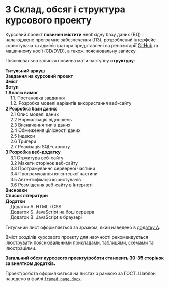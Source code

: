# 3 Склад, обсяг і структура курсового проекту

Курсовий проект **повинен містити** необхідну базу даних (БД) і налагоджене програмне забезпечення (ПЗ), розроблений інтерфейс користувача та адміністратора представлені на репозитарії [GitHub](https://github.com/) та машинному носії (CD/DVD), а також пояснювальну записку.

Пояснювальна записка повинна мати наступну **структуру**:

**Титульний аркуш**<br/>
**Завдання на курсовий проект**<br/>
**Зміст**<br/>
**Вступ**<br/>
**1 Аналіз вимог**<br/>
&nbsp;&nbsp;&nbsp;&nbsp;1.1. Постановка завдання<br/>
&nbsp;&nbsp;&nbsp;&nbsp;1.2. Розробка моделі варіантів використання веб-сайту<br/>
**2 Розробка бази даних**<br/>
&nbsp;&nbsp;&nbsp;&nbsp;2.1 Опис моделі даних<br/>
&nbsp;&nbsp;&nbsp;&nbsp;2.2 Нормалізація відношень<br/>
&nbsp;&nbsp;&nbsp;&nbsp;2.3 Визначення типів даних<br/>
&nbsp;&nbsp;&nbsp;&nbsp;2.4 Обмеження цілісності даних<br/>
&nbsp;&nbsp;&nbsp;&nbsp;2.5 Індекси<br/>
&nbsp;&nbsp;&nbsp;&nbsp;2.6 Тригери<br/>
&nbsp;&nbsp;&nbsp;&nbsp;2.7 Реалізація SQL-скрипту<br/>
**3 Розробка веб-додатку**<br/>
&nbsp;&nbsp;&nbsp;&nbsp;3.1 Структура веб-сайту<br/>
&nbsp;&nbsp;&nbsp;&nbsp;3.2 Макети сторінок веб-сайту<br/>
&nbsp;&nbsp;&nbsp;&nbsp;3.3 Програмування серверної частини<br/>
&nbsp;&nbsp;&nbsp;&nbsp;3.4 Програмування клієнтської частини<br/>
&nbsp;&nbsp;&nbsp;&nbsp;3.5 Автентифікація користувачів<br/>
&nbsp;&nbsp;&nbsp;&nbsp;3.6 Розміщення веб-сайту в Інтернеті<br/>
**Висновки**<br/>
**Список літератури**<br/>
**Додатки**<br/>
&nbsp;&nbsp;&nbsp;&nbsp;Додаток А. HTML і CSS<br/>
&nbsp;&nbsp;&nbsp;&nbsp;Додаток Б. JavaScript на боці сервера<br/>
&nbsp;&nbsp;&nbsp;&nbsp;Додаток В. JavaScript в браузері<br/>

Титульний лист оформляється за зразком, який наведено в [додатку А](apend.md).

Вміст розділів курсового проекту для наочності рекомендується ілюструвати пояснювальними прикладами, таблицями, схемами та ілюстраціями.

**Загальний обсяг курсового проекту/роботи становить 30-35 сторінок за винятком додатків.**

Проект/робота оформлюється на листах з рамкою за ГОСТ. Шаблон наведено в файлі [`framed_page.docx`](files/framed_page.docx).
